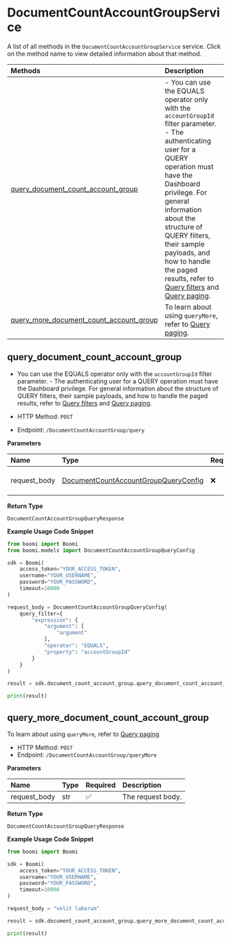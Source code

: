 # DocumentCountAccountGroupService

A list of all methods in the `DocumentCountAccountGroupService` service. Click on the method name to view detailed information about that method.

| Methods                                                                             | Description                                                                                                                                                                                                                                                                                                                                                                                                           |
| :---------------------------------------------------------------------------------- | :-------------------------------------------------------------------------------------------------------------------------------------------------------------------------------------------------------------------------------------------------------------------------------------------------------------------------------------------------------------------------------------------------------------------- |
| [query_document_count_account_group](#query_document_count_account_group)           | - You can use the EQUALS operator only with the `accountGroupId` filter parameter. - The authenticating user for a QUERY operation must have the Dashboard privilege. For general information about the structure of QUERY filters, their sample payloads, and how to handle the paged results, refer to [Query filters](#section/Introduction/Query-filters) and [Query paging](#section/Introduction/Query-paging). |
| [query_more_document_count_account_group](#query_more_document_count_account_group) | To learn about using `queryMore`, refer to [Query paging](#section/Introduction/Query-paging).                                                                                                                                                                                                                                                                                                                        |

## query_document_count_account_group

- You can use the EQUALS operator only with the `accountGroupId` filter parameter. - The authenticating user for a QUERY operation must have the Dashboard privilege. For general information about the structure of QUERY filters, their sample payloads, and how to handle the paged results, refer to [Query filters](#section/Introduction/Query-filters) and [Query paging](#section/Introduction/Query-paging).

- HTTP Method: `POST`
- Endpoint: `/DocumentCountAccountGroup/query`

**Parameters**

| Name         | Type                                                                                      | Required | Description       |
| :----------- | :---------------------------------------------------------------------------------------- | :------- | :---------------- |
| request_body | [DocumentCountAccountGroupQueryConfig](../models/DocumentCountAccountGroupQueryConfig.md) | ❌       | The request body. |

**Return Type**

`DocumentCountAccountGroupQueryResponse`

**Example Usage Code Snippet**

```python
from boomi import Boomi
from boomi.models import DocumentCountAccountGroupQueryConfig

sdk = Boomi(
    access_token="YOUR_ACCESS_TOKEN",
    username="YOUR_USERNAME",
    password="YOUR_PASSWORD",
    timeout=10000
)

request_body = DocumentCountAccountGroupQueryConfig(
    query_filter={
        "expression": {
            "argument": [
                "argument"
            ],
            "operator": "EQUALS",
            "property": "accountGroupId"
        }
    }
)

result = sdk.document_count_account_group.query_document_count_account_group(request_body=request_body)

print(result)
```

## query_more_document_count_account_group

To learn about using `queryMore`, refer to [Query paging](#section/Introduction/Query-paging).

- HTTP Method: `POST`
- Endpoint: `/DocumentCountAccountGroup/queryMore`

**Parameters**

| Name         | Type | Required | Description       |
| :----------- | :--- | :------- | :---------------- |
| request_body | str  | ✅       | The request body. |

**Return Type**

`DocumentCountAccountGroupQueryResponse`

**Example Usage Code Snippet**

```python
from boomi import Boomi

sdk = Boomi(
    access_token="YOUR_ACCESS_TOKEN",
    username="YOUR_USERNAME",
    password="YOUR_PASSWORD",
    timeout=10000
)

request_body = "velit laborum"

result = sdk.document_count_account_group.query_more_document_count_account_group(request_body=request_body)

print(result)
```

